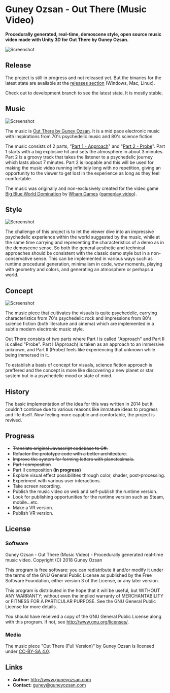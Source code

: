# Guney Ozsan - Out There (Music Video)
**Procedurally generated, real-time, demoscene style, open source music video made with Unity 3D for Out There by Guney Ozsan.**

![Screenshot](https://i.imgur.com/6bidGGB.gif?1 "Screenshot")

## Release

The project is still in progress and not released yet. But the binaries for the latest state are available at the [releases section](https://github.com/guneyozsan/Guney-Ozsan-Out-There-Music-Video-Unity-3D-Demo/releases) (Windows, Mac, Linux).

Check out to development branch to see the latest state. It is mostly stable.

## Music

![Screenshot](https://i.imgur.com/zhKFZWM.gif?1 "Screenshot")

The music is [Out There by Guney Ozsan](https://open.spotify.com/album/59xmXDNHhe1vJWit5tIJ3r). It is a mid pace electronic music with inspirations from 70's psychedelic music and 80's science fiction.

The music consists of 2 parts, "[Part 1 - Approach](https://soundcloud.com/guneyozsan/guney-ozsan-out-there-part-1-approach?in=guneyozsan/sets/guney-ozsan-out-there)" and "[Part 2 - Probe](https://soundcloud.com/guneyozsan/guney-ozsan-out-there-part-2-probe?in=guneyozsan/sets/guney-ozsan-out-there)". Part 1 starts with a big explosive hit and sets the atmosphere in about 3 minutes. Part 2 is a groovy track that takes the listener to a psychedelic journey which lasts about 7 minutes. Part 2 is loopable and this will be used for making the music video running infinitely long with no repetition, giving an opportunity to the viewer to get lost in the experience as long as they feel comfortable.

The music was originally and non-exclusively created for the video game [Big Blue World Domination](http://www.adventuregamestudio.co.uk/site/games/game/1561/) by [Wham Games](http://www.adventuregamestudio.co.uk/site/games/author/WHAM/) ([gameplay video](https://www.youtube.com/watch?v=YI0yjCBDnoA)).

## Style

![Screenshot](https://i.imgur.com/0Q7BDvB.gif?1 "Screenshot")

The challenge of this project is to let the viewer dive into an impressive psychedelic experience within the world suggested by the music, while at the same time carrying and representing the characteristics of a demo as in the demoscene sense. So both the general aesthetic and technical approaches should be consistent with the classic demo style but in a non-conservative sense. This can be implemented in various ways such as runtime procedural generation, minimalism in code, wow moments, playing with geometry and colors, and generating an atmosphere or perhaps a world. 

## Concept

![Screenshot](https://i.imgur.com/W49RTpy.gif?1 "Screenshot")

The music piece that cultivates the visuals is quite psychedelic, carrying characteristics from 70's psychedelic rock and impressions from 80's science fiction (both literature and cinema) which are implemented in a subtle modern electronic music style.

Out There consists of two parts where Part I is called "Approach" and Part II is called "Probe". Part I (Approach) is taken as an approach to an immersive unknown, and Part II (Probe) feels like experiencing that unknown while being immersed in it.

To establish a basis of concept for visuals, science fiction approach is preffered and the concept is more like discovering a new planet or star system but in a psychedelic mood or state of mind.

## History

The basic implementation of the idea for this was written in 2014 but it couldn't continue due to various reasons like immature ideas to progress and life itself. Now feeling more capable and comfortable, the project is revived. 

## Progress

- ~~Translate original Javascript codebase to C#.~~
- ~~Refactor the prototype code with a better architecture.~~
- ~~Improve the system for forming letters with planetesimals.~~
- ~~Part I composition~~
- Part II composition **(in progress)**
- Explore visual effect possibilities through color, shader, post-processing.
- Experiment with various user interactions.
- Take screen recording.
- Publish the music video on web and self-publish the runtime version.
- Look for publishing opportunities for the runtime version such as Steam, mobile...etc.
- Make a VR version.
- Publish VR version.

## License

### Software

Guney Ozsan - Out There (Music Video) - Procedurally generated real-time music video.
Copyright (C) 2018 Guney Ozsan

This program is free software: you can redistribute it and/or modify
it under the terms of the GNU General Public License as published by
the Free Software Foundation, either version 3 of the License, or
any later version.

This program is distributed in the hope that it will be useful,
but WITHOUT ANY WARRANTY; without even the implied warranty of
MERCHANTABILITY or FITNESS FOR A PARTICULAR PURPOSE.  See the
GNU General Public License for more details.

You should have received a copy of the GNU General Public License
along with this program.  If not, see <http://www.gnu.org/licenses/>.

### Media

The music piece "Out There (Full Version)" by Guney Ozsan is licensed under [CC-BY-SA 4.0](https://creativecommons.org/licenses/by-sa/4.0/).

## Links

* **Author:** http://www.guneyozsan.com
* **Contact:** guney@guneyozsan.com
